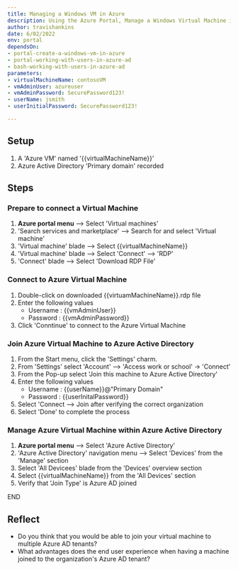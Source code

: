 ```yaml
---
title: Managing a Windows VM in Azure
description: Using the Azure Portal, Manage a Windows Virtual Machine in Azure
author: travishankins
date: 6/02/2022
env: portal
dependsOn:
- portal-create-a-windows-vm-in-azure
- portal-working-with-users-in-azure-ad
- bash-working-with-users-in-azure-ad
parameters:
- virtualMachineName: contosoVM
- vmAdminUser: azureuser
- vmAdminPassword: SecurePassword123!
- userName: jsmith
- userInitialPassword: SecurePassword123!

---
```


## Setup

1. A 'Azure VM' named '{{virtualMachineName}}'
2. Azure Active Directory 'Primary domain' recorded

## Steps

### Prepare to connect a Virtual Machine

1. **Azure portal menu** --> Select 'Virtual machines'
2. 'Search services and marketplace' --> Search for and select 'Virtual machine'
3. 'Virtual machine' blade --> Select {{virtualMachineName}}
4. 'Virtual machine' blade --> Select 'Connect' --> 'RDP'
5. 'Connect' blade --> Select 'Download RDP File'

### Connect to Azure Virtual Machine

1. Double-click on downloaded {{virtuamMachineName}}.rdp file
2. Enter the following values
   - Username : {{vmAdminUser}}
   - Password : {{vmAdminPassword}}
3. Click 'Conntinue' to connect to the Azure Virtual Machine


### Join Azure Virtual Machine to Azure Active Directory

1. From the Start menu, click the 'Settings' charm.
2. From 'Settings' select 'Account' -->  'Access work or school' -> 'Connect'
3. From the Pop-up select 'Join this machine to Azure Active Directory'
4. Enter the following values
   - Username : {{userName}}@"Primary Domain"
   - Password : {{userInitalPassword}}
5. Select 'Connect --> Join after verifying the correct organization
6. Select 'Done' to complete the process

### Manage Azure Virtual Machine within Azure Active Directory

1. **Azure portal menu** --> Select 'Azure Active Directory'
2. 'Azure Active Directory' navigation menu --> Select 'Devices' from the 'Manage' section
3. Select 'All Devicees' blade from the 'Devices' overview section
4. Select {{virtualMachineName}} from the 'All Devices' section
5. Verify that 'Join Type' is Azure AD joined

END

## Reflect

- Do you think that you would be able to join your virtual machine to multiple Azure AD tenants?
- What advantages does the end user experience when having a machine joined to the organization's Azure AD tenant?

